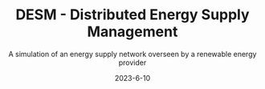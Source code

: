 ---
title: "DESM - Distributed Energy Supply Management"
project-type: academic
subtitle: "A simulation of an energy supply network overseen by a renewable energy provider"
modal-id: 5
date: 2023-6-10
img: DESM.png
modal-bg-color: "#71a882ff"        # Colore di sfondo del popup (es. giallo)
modal-text-color: "#000000ff"      # Colore del testo (es. scuro)
alt: "Screenshot del platform 2D"

description: > # L'uso di > permette di scrivere su più righe
  As part of my work on distributed and pervasive systems, I designed and implemented DESM — a distributed energy supply simulation that mimics real-world dynamics between renewable energy providers and thermal power plants.

  The project demonstrates my ability to:
   - Build decentralized networks using gRPC for peer-to-peer coordination.
   - Integrate MQTT protocols for sensor data transmission and broadcast communication.
   - Handle concurrency and synchronization, implementing from-scratch coordination algorithms like the Chang and Roberts ring election.
   - Simulate sensor-based systems, including dynamic CO₂ pollution tracking and environmental data processing with sliding window techniques.
   - Design scalable systems that allow dynamic node insertion, fault tolerance, and RESTful control via admin interfaces.

   In DESM, thermal plants are independent processes that negotiate energy requests in real time, publish sensor data periodically, and interact with both centralized and decentralized components of the system. I built the entire ecosystem locally, ensuring robustness through exception handling, modularity, and clean inter-process communication.


role:
  - Distributed System Designer
  - Programmer
tags:
  - Java
  - MQTT protocols
  - gRPC connections
  - REST interface

project-date: "Giugno 2025"
client: "Distributed and Pervasive system course"
repo-url: "https://github.com/Masonrocca21/DESM/tree/main"
---